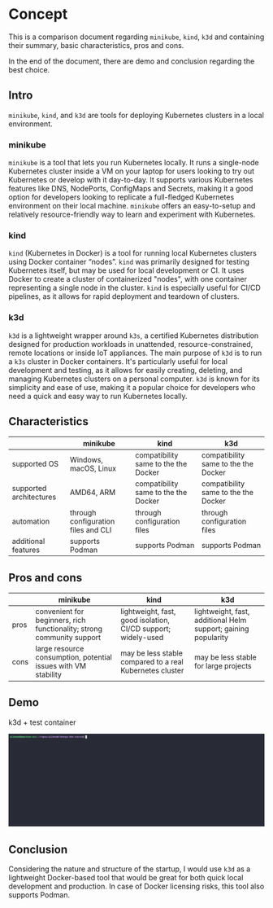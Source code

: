 # Concept

This is a comparison document regarding `minikube`, `kind`, `k3d` and containing their summary, basic characteristics, pros and cons.

In the end of the document, there are demo and conclusion regarding the best choice.

## Intro

`minikube`, `kind`, and `k3d` are tools for deploying Kubernetes clusters in a local environment.

### minikube

`minikube` is a tool that lets you run Kubernetes locally. It runs a single-node Kubernetes cluster inside a VM on your laptop for users looking to try out Kubernetes or develop with it day-to-day.
It supports various Kubernetes features like DNS, NodePorts, ConfigMaps and Secrets, making it a good option for developers looking to replicate a full-fledged Kubernetes environment on their local machine.
`minikube` offers an easy-to-setup and relatively resource-friendly way to learn and experiment with Kubernetes.

### kind

`kind` (Kubernetes in Docker) is a tool for running local Kubernetes clusters using Docker container “nodes”.
`kind` was primarily designed for testing Kubernetes itself, but may be used for local development or CI.
It uses Docker to create a cluster of containerized "nodes", with one container representing a single node in the cluster.
`kind` is especially useful for CI/CD pipelines, as it allows for rapid deployment and teardown of clusters.

### k3d

`k3d` is a lightweight wrapper around `k3s`, a certified Kubernetes distribution designed for production workloads in unattended, resource-constrained, remote locations or inside IoT appliances.
The main purpose of `k3d` is to run a `k3s` cluster in Docker containers. It's particularly useful for local development and testing, as it allows for easily creating, deleting, and managing Kubernetes clusters on a personal computer.
`k3d` is known for its simplicity and ease of use, making it a popular choice for developers who need a quick and easy way to run Kubernetes locally.

## Characteristics

| |minikube|kind|k3d|
|-|--------|----|---|
|supported OS|Windows, macOS, Linux|compatibility same to the the Docker|compatibility same to the the Docker|
|supported architectures|AMD64, ARM|compatibility same to the the Docker|compatibility same to the the Docker|
|automation|through configuration files and CLI|through configuration files|through configuration files|
|additional features|supports Podman|supports Podman|supports Podman|

## Pros and cons

| |minikube|kind|k3d|
|-|--------|----|---|
|pros|convenient for beginners, rich functionality; strong community support|lightweight, fast, good isolation, CI/CD support; widely-used|lightweight, fast, additional Helm support; gaining popularity|
|cons|large resource consumption, potential issues with VM stability|may be less stable compared to a real Kubernetes cluster|may be less stable for large projects|

## Demo

k3d + test container

![k3d + test container](./assets/concept/demo.gif)

## Conclusion

Considering the nature and structure of the startup, I would use `k3d` as a lightweight Docker-based tool that would be great for both quick local development and production. In case of Docker licensing risks, this tool also supports Podman.
